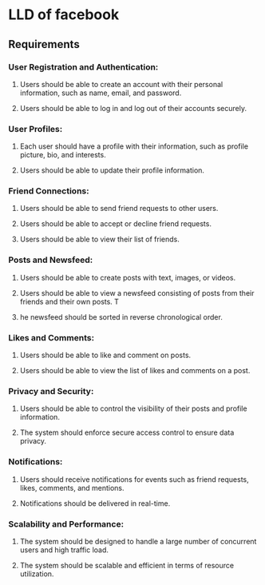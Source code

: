 # LLD of facebook 

## Requirements

### User Registration and Authentication:
1. Users should be able to create an account with their personal information, such as name, email, and password.

2. Users should be able to log in and log out of their accounts securely.
### User Profiles:
1. Each user should have a profile with their information, such as profile picture, bio, and interests.

2. Users should be able to update their profile information.

### Friend Connections:
1. Users should be able to send friend requests to other users.

2. Users should be able to accept or decline friend requests.

3. Users should be able to view their list of friends.

### Posts and Newsfeed:
1. Users should be able to create posts with text, images, or videos.

2. Users should be able to view a newsfeed consisting of posts from their friends and their own posts.
T
3. he newsfeed should be sorted in reverse chronological order.
### Likes and Comments:

1. Users should be able to like and comment on posts.

2. Users should be able to view the list of likes and comments on a post.

### Privacy and Security:
1. Users should be able to control the visibility of their posts and profile information.

2. The system should enforce secure access control to ensure data privacy.

### Notifications:
1. Users should receive notifications for events such as friend requests, likes, comments, and mentions.

2. Notifications should be delivered in real-time.
### Scalability and Performance:
1. The system should be designed to handle a large number of concurrent users and high traffic load.

2. The system should be scalable and efficient in terms of resource utilization.